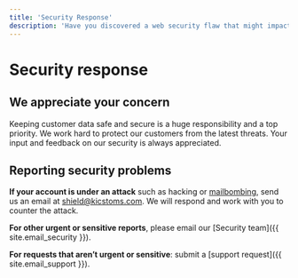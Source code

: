 ```yaml
---
title: 'Security Response'
description: 'Have you discovered a web security flaw that might impact one of our products? Here’s how you can report it.'
---
```


# Security response

## We appreciate your concern

Keeping customer data safe and secure is a huge responsibility and a top priority. We work hard to protect our customers from the latest threats. Your input and feedback on our security is always appreciated.

## Reporting security problems

**If your account is under an attack** such as hacking or [mailbombing](https://en.wikipedia.org/wiki/Email_bomb), send us an email at [shield@kicstoms.com](mailto:shield@kicstoms.com). We will respond and work with you to counter the attack.

<!-- **Report security vulnerabilities** via [our bug bounty program on HackerOne](https://hackerone.com/basecamp). We’ll review your report and get back to you as soon as we can, usually within 72 hours. Please email our [Security team]({{ site.email_security }}) if you have questions about the bug bounty program or don’t hear back from us on HackerOne in a timely manner. -->

**For other urgent or sensitive reports**, please email our [Security team]({{ site.email_security }}).

<!-- If you feel it necessary, use [our public key](../Basecamp-security.pub) to keep your message safe and please provide us with a secure way to respond. We’ll respond as soon as we can. Please follow up or [ping us on Twitter](https://twitter.com/basecamp) if you don’t hear back. -->

**For requests that aren’t urgent or sensitive**: submit a [support request]({{ site.email_support }}).

<!-- ## Tracking and disclosing security issues

We work with security researchers to keep up with the state-of-the-art in web security. Have you discovered a web security flaw that might impact our products? Please let us know. If you [submit a report](https://hackerone.com/basecamp/reports/new), here’s what will happen:

* We’ll acknowledge your report.
* We’ll triage your report and determine whether it’s eligible for a bounty.
* We’ll investigate the issue and determine how it impacts our products. We won’t disclose issues until they’ve been fully investigated and patched, but we’ll work with you to ensure we fully understand severity and impact.
* Once the issue is resolved, we’ll post a security update along with thanks and credit for the discovery.

Our products are built on the Ruby on Rails framework (which we created and maintain). The issue you reported might affect Rails, Ruby, or some other part of our technology stack. We ask for your patience while we also make sure other companies and their customers are protected. Either way, you’ll always have a Basecamp contact for your issue. -->
